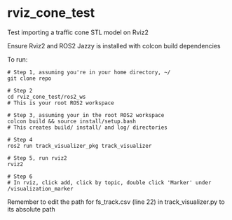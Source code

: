 # rviz_cone_test
Test importing a traffic cone STL model on Rviz2

Ensure Rviz2 and ROS2 Jazzy is installed with colcon build dependencies

To run:
```
# Step 1, assuming you're in your home directory, ~/
git clone repo

# Step 2
cd rviz_cone_test/ros2_ws                                               # This is your root ROS2 workspace

# Step 3, assuming your in the root ROS2 workspace
colcon build && source install/setup.bash                               # This creates build/ install/ and log/ directories

# Step 4
ros2 run track_visualizer_pkg track_visualizer

# Step 5, run rviz2
rviz2

# Step 6
# In rviz, click add, click by topic, double click 'Marker' under /visualization_marker
```
Remember to edit the path for fs_track.csv (line 22) in track_visualizer.py to its absolute path
